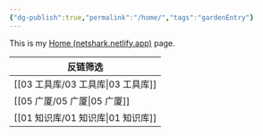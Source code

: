 ```yaml
---
{"dg-publish":true,"permalink":"/home/","tags":"gardenEntry"}
---
```



This is my [Home (netshark.netlify.app)](https://netshark.netlify.app/home/) page.

| 反链筛选                         |
| ---------------------------- |
| [[03 工具库/03 工具库\|03 工具库]] |
| [[05 广厦/05 广厦\|05 广厦]]    |
| [[01 知识库/01 知识库\|01 知识库]] |

